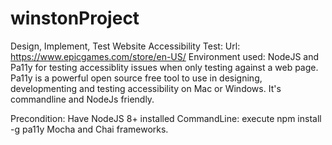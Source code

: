 # winstonProject
Design, Implement, Test
Website Accessibility Test: 
Url: https://www.epicgames.com/store/en-US/
Environment used: NodeJS and Pa11y for testing accessiblity issues when only testing against a web page. Pa11y is a powerful open source free tool to use in designing, developmenting and testing accessibility on Mac or Windows. It's commandline and NodeJs friendly.

Precondition: Have NodeJS 8+ installed
CommandLine: execute npm install -g pa11y
Mocha and Chai frameworks.
